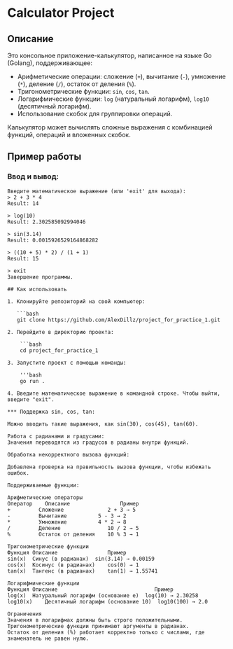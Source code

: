 # Calculator Project

## Описание
Это консольное приложение-калькулятор, написанное на языке Go (Golang), поддерживающее:
- Арифметические операции: сложение (`+`), вычитание (`-`), умножение (`*`), деление (`/`), остаток от деления (`%`).
- Тригонометрические функции: `sin`, `cos`, `tan`.
- Логарифмические функции: `log` (натуральный логарифм), `log10` (десятичный логарифм).
- Использование скобок для группировки операций.

Калькулятор может вычислять сложные выражения с комбинацией функций, операций и вложенных скобок.

## Пример работы
### Ввод и вывод:
```plaintext
Введите математическое выражение (или 'exit' для выхода):
> 2 + 3 * 4
Result: 14

> log(10)
Result: 2.302585092994046

> sin(3.14)
Result: 0.0015926529164868282

> ((10 + 5) * 2) / (1 + 1)
Result: 15

> exit
Завершение программы.

## Как использовать

1. Клонируйте репозиторий на свой компьютер:

   ```bash
   git clone https://github.com/AlexDillz/project_for_practice_1.git
   
2. Перейдите в директорию проекта:

    ```bash
    cd project_for_practice_1
    
3. Запустите проект с помощью команды:

    '''bash
    go run .

4. Введите математическое выражение в командной строке. Чтобы выйти, введите "exit".

*** Поддержка sin, cos, tan:

Можно вводить такие выражения, как sin(30), cos(45), tan(60).

Работа с радианами и градусами:
Значения переводятся из градусов в радианы внутри функций.

Обработка некорректного вызова функций:

Добавлена проверка на правильность вызова функции, чтобы избежать ошибок.

Поддерживаемые функции:

Арифметические операторы
Оператор	Описание	            Пример
+	      Сложение	            2 + 3 → 5
-	      Вычитание	         5 - 3 → 2
*	      Умножение	         4 * 2 → 8
/	      Деление	            10 / 2 → 5
%	      Остаток от деления	10 % 3 → 1

Тригонометрические функции
Функция	Описание	            Пример
sin(x)	Синус (в радианах)	sin(3.14) → 0.00159
cos(x)	Косинус (в радианах)	cos(0) → 1
tan(x)	Тангенс (в радианах)	tan(1) → 1.55741

Логарифмические функции
Функция	Описание	                           Пример
log(x)	Натуральный логарифм (основание e)	log(10) → 2.30258
log10(x)	Десятичный логарифм (основание 10)	log10(100) → 2.0

Ограничения
Значения в логарифмах должны быть строго положительными.
Тригонометрические функции принимают аргументы в радианах.
Остаток от деления (%) работает корректно только с числами, где знаменатель не равен нулю.
